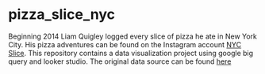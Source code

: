 # pizza_slice_nyc

Beginning 2014  Liam Quigley  logged every slice of pizza he ate in New York City. His pizza adventures can be found on the Instagram account [NYC Slice](https://www.instagram.com/nycslice/). This repository contains a data visualization project using google big query and looker studio. The original data source can be found [here](https://docs.google.com/spreadsheets/d/1EY3oi9ttxybG0A0Obtwey6BFu7QLqdHe02JApijgztg/edit#gid=0)
